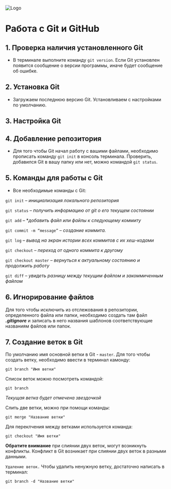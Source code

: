 ![Logo](Logo.jpg)

# Работа с Git и GitHub

## 1. Проверка наличия установленного Git 
* В терминале выполните команду `git version`. Если Git установлен появится сообщение о версии программы, иначе будет сообщение об ошибке.

## 2. Установка Git
* Загружаем последнюю версию Git. Установливаем с настройками по умолчанию.

## 3. Настройка Git

## 4. Добавление репозитория
* Для того чтобы Git начал работу с вашими файлами, необходимо прописать команду `git init` в консоль терминала. Проверить, добавился Git в вашу папку или нет, можно командой `git status`. 

## 5. Команды для работы с Git
* Все необходимые команды с Git:

`git init` – *инициализация локального репозитория*

``git status`` – *получить информацию от git о его текущем состоянии*

`git add` – **добавить файл или файлы к следующему коммиту*

`git commit -m “message”` – *создание коммита.*

`git log` – *вывод на экран истории всех коммитов с их хеш-кодами*

`git checkout` – *переход от одного коммита к другому*

`git checkout master` – *вернуться к актуальному состоянию и продолжить работу*

`git diff` – *увидеть разницу между текущим файлом и закоммиченным файлом*

## 6. Игнорирование файлов
Для того чтобы исключить из отслежования в репозитории, определенного файла или папки, необходимо создать там файл ***.gitignore*** и записать в него названия шаблонов соответствующие названиям файлов или папок.

## 7. Создание веток в Git
По умолчанию имя основной ветки в Git - `master`.
Для того чтобы создать ветку, необходимо ввести в терминал камонду:
```
git branch "Имя ветки"
```
Список веток можно посмотреть командой:
```
git branch
```
*Текущая ветка будет отмечена звездочкой*

Слить две ветки, можно при помощи команды:
```
git merge "Название ветки"
```

Для переклчения между ветками используется команда:
```
git checkout "Имя ветки"
```
**Обратите внимание** при слиянии двух веток, могут возникнуть конфликты. Конфликт в Git возникает при слиянии двух веток в разными данными.

`Удаление веток.` Чтобы удалить ненужную ветку, достаточно написать в терминал:
```
git branch -d "Название ветки"
```